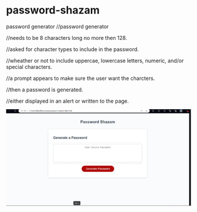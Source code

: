 # password-shazam
password generator
//password generator

//needs to be 8 characters long no more then 128.

//asked for character types to include in the password.

//wheather or not to include uppercae, lowercase letters, numeric, and/or special characters.

//a prompt appears to make sure the user want the charcters.

//then a password is generated.

//either displayed in an alert or written to the page.

![Alt text](image.png)

